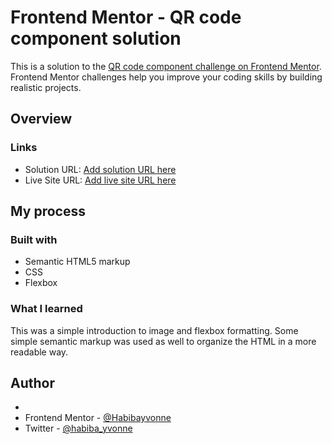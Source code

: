 # Frontend Mentor - QR code component solution

This is a solution to the [QR code component challenge on Frontend Mentor](https://www.frontendmentor.io/challenges/qr-code-component-iux_sIO_H). Frontend Mentor challenges help you improve your coding skills by building realistic projects. 


## Overview

### Links

- Solution URL: [Add solution URL here](https://your-solution-url.com)
- Live Site URL: [Add live site URL here](https://your-live-site-url.com)

## My process

### Built with

- Semantic HTML5 markup
- CSS 
- Flexbox




### What I learned

This was a simple introduction to image and flexbox formatting. Some simple semantic markup was used as well to organize the HTML in a more readable way.

## Author

- 
- Frontend Mentor - [@Habibayvonne](https://www.frontendmentor.io/profile/Habibayvonne)
- Twitter - [@habiba_yvonne](https://www.twitter.com/habiba_yvonne)



